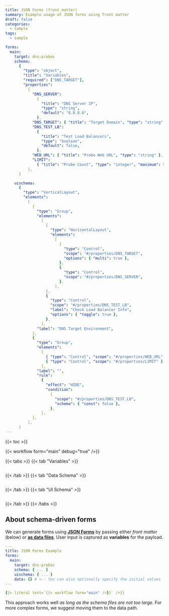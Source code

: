 ```yaml
---
title: JSON Forms (front matter)
summary: Example usage of JSON forms using front matter
draft: false
categories:
  - sample
tags:
  - sample

forms:
  main:
    target: dns-probes
    schema:
      {
        "type": "object",
        "title": "Variables",
        "required": ["DNS_TARGET"],
        "properties":
          {
            "DNS_SERVER":
              {
                "title": "DNS Server IP",
                "type": "string",
                "default": "8.8.8.8",
              },
            "DNS_TARGET": { "title": "Target Domain", "type": "string" },
            "DNS_TEST_LB":
              {
                "title": "Test Load Balancers",
                "type": "boolean",
                "default": false,
              },
            "WEB_URL": { "title": "Probe Web URL", "type": "string" },
            "LIMIT":
              { "title": "Probe Count", "type": "integer", "maximum": 50 },
          },
      }

    uischema:
      {
        "type": "VerticalLayout",
        "elements":
          [
            {
              "type": "Group",
              "elements":
                [
                  {
                    "type": "HorizontalLayout",
                    "elements":
                      [
                        {
                          "type": "Control",
                          "scope": "#/properties/DNS_TARGET",
                          "options": { "multi": true },
                        },
                        {
                          "type": "Control",
                          "scope": "#/properties/DNS_SERVER",
                        },
                      ],
                  },
                  {
                    "type": "Control",
                    "scope": "#/properties/DNS_TEST_LB",
                    "label": "Check Load Balancer Info",
                    "options": { "toggle": true },
                  },
                ],
              "label": "DNS Target Environment",
            },
            {
              "type": "Group",
              "elements":
                [
                  { "type": "Control", "scope": "#/properties/WEB_URL" },
                  { "type": "Control", "scope": "#/properties/LIMIT" },
                ],
              "label": "",
              "rule":
                {
                  "effect": "HIDE",
                  "condition":
                    {
                      "scope": "#/properties/DNS_TEST_LB",
                      "schema": { "const": false },
                    },
                },
            },
          ],
      }
---
```


{{< toc >}}

{{< workflow form="main" debug="true" />}}

{{< tabs >}}
{{< tab "Variables" >}}

<pre   
  class="tab-no-padding text-gray-500"
  x-data="{ data: null }"
  x-text="JSON.stringify(data, null, 2)"
  @form:init.window="data = $event.detail?.data"
  @form:data.window="data = $event.detail?.data"
></pre>

{{< /tab >}}
{{< tab "Data Schema" >}}

<pre   
  class="tab-no-padding text-gray-500"
  x-data="{ data: null }"
  x-text="JSON.stringify(data, null, 2)"
  @form:init.window="data = $event.detail?.schema"
></pre>

{{< /tab >}}
{{< tab "UI Schema" >}}

<pre   
  class="tab-no-padding text-gray-500"
  x-data="{ data: null }"
  x-text="JSON.stringify(data, null, 2)"
  @form:init.window="data = $event.detail?.uischema"
></pre>

{{< /tab >}}
{{< /tabs >}}

## About schema-driven forms

We can generate forms using [**JSON Forms**](https://jsonforms.io/) by passing either _front matter_ (below) or [**as data files**](../data-driven). User input is captured as **variables** for the payload.

```yaml
---
title: JSON Forms Example
forms:
  main:
    target: dns-probes
    schema: { ... }
    uischema: { ... }
    data: {} # <-- You can also optionally specify the initial values
---

{{< literal text=`{{< workflow form="main" />}}` />}}
```

This approach works well _as long as the schema files are not too large_. For more complex forms, we suggest moving them to the data path.
